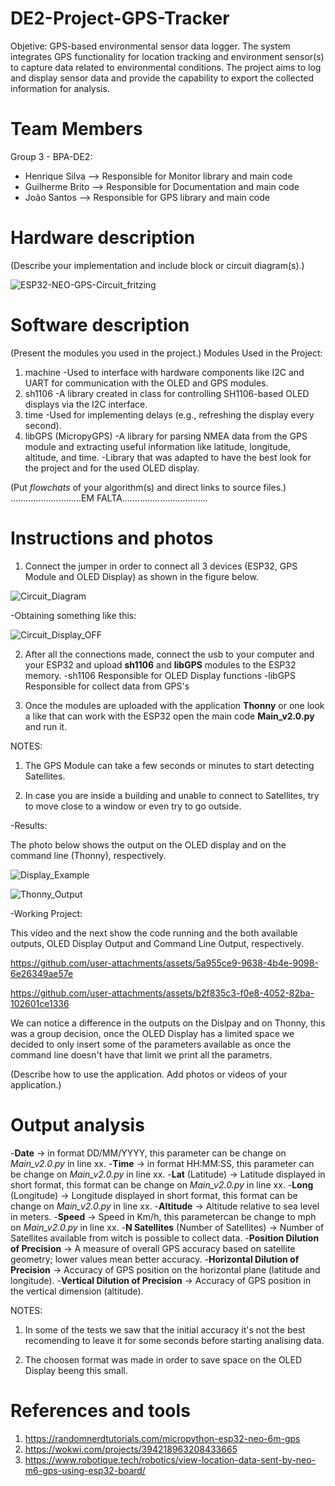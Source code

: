 # DE2-Project-GPS-Tracker
Objetive: 
GPS-based environmental sensor data logger. The system integrates GPS functionality for location tracking and environment sensor(s) to capture data related to environmental conditions. 
The project aims to log and display sensor data and provide the capability to export the collected information for analysis.

# Team Members
Group 3 - BPA-DE2:
- Henrique Silva --> Responsible for Monitor library and main code
- Guilherme Brito --> Responsible for Documentation and main code
- João Santos -->  Responsible for GPS library and main code

# Hardware description
(Describe your implementation and include block or circuit diagram(s).)

![ESP32-NEO-GPS-Circuit_fritzing](https://github.com/user-attachments/assets/7546ce28-0553-4b24-b391-57d4fe78cc1e)

# Software description
(Present the modules you used in the project.)
Modules Used in the Project:
1. machine
    -Used to interface with hardware components like I2C and UART for communication with the OLED and GPS modules.
2. sh1106
    -A library created in class for controlling SH1106-based OLED displays via the I2C interface.
3. time
    -Used for implementing delays (e.g., refreshing the display every second).
4. libGPS (MicropyGPS)
    -A library for parsing NMEA data from the GPS module and extracting useful information like latitude, longitude, altitude, and time.
    -Library that was adapted to have the best look for the project and for the used OLED display.

(Put *flowchats* of your algorithm(s) and direct links to source files.)
............................EM FALTA..................................

# Instructions and photos
1. Connect the jumper in order to connect all 3 devices (ESP32, GPS Module and OLED Display) as shown in the figure below.

![Circuit_Diagram](https://github.com/user-attachments/assets/455a3f9e-e92e-44d7-beff-9a5b6a6256fd)

-Obtaining something like this:

![Circuit_Display_OFF](https://github.com/user-attachments/assets/bbf682d3-a843-4b10-9210-2700e9cbede7)

2. After all the connections made, connect the usb to your computer and your ESP32 and upload **sh1106** and **libGPS** modules to the ESP32 memory.
    -sh1106 Responsible for OLED Display functions
    -libGPS Responsible for collect data from GPS's

3. Once the modules are uploaded with the application **Thonny** or one look a like that can work with the ESP32 open the main code **Main_v2.0.py** and run it.

NOTES:

1. The GPS Module can take a few seconds or minutes to start detecting Satellites.

2. In case you are inside a building and unable to connect to Satellites, try to move close to a window or even try to go outside.

-Results:

The photo below shows the output on the OLED display and on the command line (Thonny), respectively.

![Display_Example](https://github.com/user-attachments/assets/7883c00e-e7f7-47ff-b19a-56c782201e66)

![Thonny_Output](https://github.com/user-attachments/assets/a2fcac66-02db-40ed-afb0-74726bfa5f5b)

-Working Project:

This video and the next show the code running and the both available outputs, OLED Display Output and Command Line Output, respectively.

https://github.com/user-attachments/assets/5a955ce9-9638-4b4e-9098-6e26349ae57e



https://github.com/user-attachments/assets/b2f835c3-f0e8-4052-82ba-102601ce1336


We can notice a difference in the outputs on the Dislpay and on Thonny, this was a group decision, once the OLED Display has a limited space we decided to only insert some of the parameters available as once the command line doesn't have that limit we print all the parametrs.

(Describe how to use the application. Add photos or videos of your application.)

# Output analysis

-**Date** -> in format DD/MM/YYYY, this parameter can be change on *Main_v2.0.py* in line xx.
-**Time** -> in format HH:MM:SS, this parameter can be change on *Main_v2.0.py* in line xx.
-**Lat** (Latitude) -> Latitude displayed in short format, this format can be change on *Main_v2.0.py* in line xx.
-**Long** (Longitude) -> Longitude displayed in short format, this format can be change on *Main_v2.0.py* in line xx.
-**Altitude** -> Altitude relative to sea level in meters.
-**Speed** -> Speed in Km/h, this parametercan be change to mph on *Main_v2.0.py* in line xx.
-**N Satellites** (Number of Satellites) -> Number of Satellites available from witch is possible to collect data.
-**Position Dilution of Precision** -> A measure of overall GPS accuracy based on satellite geometry; lower values mean better accuracy.
-**Horizontal Dilution of Precision** -> Accuracy of GPS position on the horizontal plane (latitude and longitude).
-**Vertical Dilution of Precision** -> Accuracy of GPS position in the vertical dimension (altitude).

NOTES:

1. In some of the tests we saw that the initial accuracy it's not the best recomending to leave it for some seconds before starting analising data.

2. The choosen format was made in order to save space on the OLED Display beeng this small.

# References and tools
1. https://randomnerdtutorials.com/micropython-esp32-neo-6m-gps
2. https://wokwi.com/projects/394218963208433665
3. https://www.robotique.tech/robotics/view-location-data-sent-by-neo-m6-gps-using-esp32-board/
